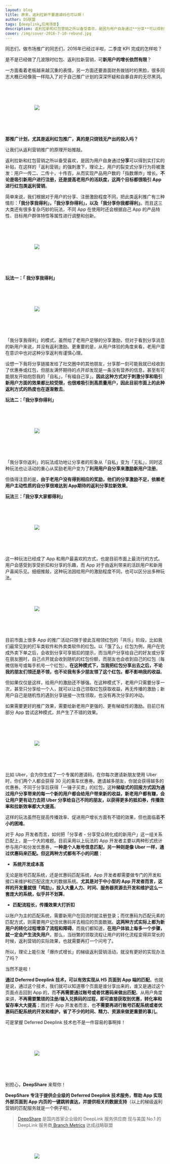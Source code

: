 ```yaml
---
layout: blog
title: 原来，返利拉新不要邀请码也可以啊！
author: DS联盟
tags: [deeplink,应用场景]
description: 返利拉新和红包营销之所以备受喜欢，是因为用户自身通过**分享**可以得到实打实的补贴，在这样的「返利营销」的强刺激下，理论上，用户的裂变式分享行为将被激发：用户一传二、二传十，十传百，从而实现产品用户数的「指数爆炸」增长。**不论是吸引新用户进行注册，还是提高老用戶的活跃度，这两个目标都很吸引 App 进行红包类返利营销**。
cover: /img/cover-2016-7-10-rebund.jpg
---
```


同志们，做市场推广的同志们，2016年已经过半啦，二季度 KPI 完成的怎样啦？

是不是已经做了几波限时红包、返利拉新营销，可**新用户的增长依然有限**？

一方面看着老板越来越沉重的表情，另一方面还要直面财务拨钱时的黑脸，很多同志大概已经像我一样陷入了对于自己推广计划的深深怀疑和自暴自弃的无尽黑洞。

<div style="text-align:center;width:100%;margin:5rem 0;">  
    <img src="https://ds-static.fds.so/image/blog/rebund-001.jpg" style="max-width:80%;min-width:320px"/>
</div>

**那推广计划，尤其是返利红包推广，真的是只烧钱无产出的投入吗？**

让我们从返利营销推广的原理开始推敲。

返利拉新和红包营销之所以备受喜欢，是因为用户自身通过**分享**可以得到实打实的补贴，在这样的「返利营销」的强刺激下，理论上，用户的裂变式分享行为将被激发：用户一传二、二传十，十传百，从而实现产品用户数的「指数爆炸」增长。**不论是吸引新用户进行注册，还是提高老用戶的活跃度，这两个目标都很吸引 App 进行红包类返利营销**。

简单来说，我们根据对于用户的分享、注册激励程度不同，把此类返利推广有三种情形：**「我分享我得利」，「我分享你得利」，以及「我分享你我都得利」**。而且这三大类还有很多复杂巧妙的玩法，不同 App 在使用时还会根据自己 App 的产品特性、目标用户群体特性等属性进行调整和创新。

<div style="text-align:center;width:100%;margin:5rem 0;">  
    <img src="https://ds-static.fds.so/image/blog/rebund-002.jpg" style="max-width:80%;min-width:320px"/>
</div>

**玩法一：「 我分享我得利」**

<div style="text-align:center;width:100%;margin:5rem 0;">  
    <img src="https://ds-static.fds.so/image/blog/rebund-003.jpg" style="max-width:80%;min-width:320px"/>
</div>

「我分享我得利」的模式，虽然给了老用户足够的分享激励，但对于看到分享消息的新用户来说，并没有返利激励。更重要的是，从用户体验的角度来看，老用户潜在意识中也对这种分享返利有谨慎心理。

设想一下我将分享链接发给了社交圈中的其他朋友，分享那一刻可能我就已经收到了优惠券或红包，但朋友满怀期待的点开却发现是一条没有营养的信息，甚至有可能朋友开始抱怨我的「自私」，「有福自己享」。**因此这种方式对于刺激分享和吸引新用户方面的效果都比较受限，也很难吸引到高质量用户，因此目前市面上的此种返利方式的热度也在逐渐散去**。

**玩法二：「我分享你得利」**

<div style="text-align:center;width:100%;margin:5rem 0;">  
    <img src="https://ds-static.fds.so/image/blog/rebund-004.png" style="max-width:80%;min-width:320px"/>
</div>

「我分享你返利」的玩法成功地让分享者的形象从「自私」变为「无私」，同时这种玩法也让活动的重心从奖励老用户变为了**利用用户自分享来激励新用户注册**。

但值得注意的是，**由于老用户没有得到相应的奖励，他们的分享激励不足，依赖老用户主动性质的自分享很难达到 App期待的返利分享拉新效果**。

**玩法三：「我分享大家都得利」**

<div style="text-align:center;width:100%;margin:5rem 0;">  
    <img src="https://ds-static.fds.so/image/blog/rebund-005.jpg" style="max-width:80%;min-width:320px"/>
</div>

这一种玩法已经成了 App 和用户最喜欢的方式，也是目前市面上最流行的方式。用户会感受到享受折扣和分享的乐趣，而 App 对于由返利带来的活跃用户和新用户喜闻乐见。细细推敲，这种玩法因给用户的激励程度不同，也可以区分出多种玩法。

<div style="text-align:center;width:100%;margin:5rem 0;">  
    <img src="https://ds-static.fds.so/image/blog/rebund-006.jpg" style="max-width:80%;min-width:320px"/>
</div>

目前市面上很多 App 的推广活动只限于彼此互相领红包的「共乐」阶段，比如我们最常见到的打车类软件和外卖类软件的红包。以「饿了么」红包为例，用户在完成外卖下单之后，会收到分享可享抵扣的提示，而当用户分享给自己的好友或分享在朋友圈时，自己点开就会收到随机的红包份额，而朋友也会收到自己的红包（每微信账号或每手机号一个红包）。**在这种模式下，当我把红包分享出去之后，不论我的朋友们领还是不领，也不论我有多少朋友领了这个红包，都不影响我的收益**。

但如果仅仅是这样，给用户的激励还不够强。在这种模式下，老用户只需要分享一次，甚至只分享给一个人，就可以让自己领取红包获取收益，再无传播的激励；新用户自己是随机性的遇到分享链接一次性领取，也没有再次分享的冲动。

如果需要更好的推广效果，需要给新老用户更强的、更有梯级性的激励。目前已有部分 App 尝试这种模式，并产生了不错的效果。

<div style="text-align:center;width:100%;margin:5rem 0;">  
    <img src="https://ds-static.fds.so/image/blog/rebund-007.jpg" style="max-width:80%;min-width:320px"/>
</div>

比如 Uber，会为你生成了一个专属的邀请码，在你每次邀请新朋友使用 Uber 时，你们两个人都会获得 30 元的乘车优惠券。邀请越多朋友，你就会获得越多的优惠券。不同于分享后获得「一锤子买卖」的红包，这种**梯级式的回报方式因为通过用户分享带来的每一个新的用户都会给用户带来新的收益，新老用户都有赚，会让用户更有动力去把 Uber 分享给自己不同的朋友，以获得更多的抵扣券，传播效率和拉新效率都大大提高**。

这样的玩法虽然在提高传播效率、促进用户增长方面有不错的效果，但也面临着**不小的困难**。

对于 App  开发者而言，如何把「分享者 - 分享受众转化成的新用户」这一组关系匹配上，是一个大的难题。目前采用以上玩法的 App 开发者主要以两种形式统计参与用户和分发优惠券，**一种是个人账号信息匹配，另一种则是像 Uber 一样，通过优惠码来匹配。但这两种方式都有不小的问题**：

- **系统开发成本高**

无论是账号匹配系统，还是优惠码匹配系统，App 开发者都需要做专门的开发和接口来维护和匹配这庞大的数据系统。**尤其是对于中小型的 App 开发者而言，这样的开发量就很「鸡肋」，投入大量人力、时间、服务器资源去开发和维护这么一套庞大的系统，似乎并不划算**。

- **匹配流程长，传播效果大打折扣**

以账户为主的匹配系统，需要新用户在回流时就注册登录；而优惠码为匹配元素的匹配方式，则需要用户记住优惠码并去相应的页面数据。**这两种方式实际上都为新用户的转化过程增添了流程和障碍**。而我们都知道，**在用户体验上每多一个步骤，就一定会产生流失用户**。那么，当纷繁的领取流程让用户的转化流程变得异常长的时候，返利营销的实际效果，也就需要再打一个问号了。

所以，理论上能引发「爆炸式增长」的梯级返利营销活动，就没有更好的实现办法了吗？
      
当然不是啦！

**通过 Deferred  Deeplink 技术，可以有效实现从 H5 页面到 App 端的匹配**。也就是说，通过这个技术，我们就可以知道哪个页面是谁分享出来的，谁又是通过这个页面点击回到 App 的，而**不再需要通过账号或者优惠码来做出匹配**。从用户角度来讲，**不再需要繁琐的注册/输入兑换码的过程，即可直接获取到优惠，转化率和留存率大大提高**；而对于 App 开发者而言，也**不需要再进行账号匹配系统或者优惠码匹配系统的开发和维护，省了不少的时间、精力、资源来做更重要的事儿**。

可是掌握 Deferred Deeplink 技术也不是一件容易的事啊摔！

<div style="text-align:center;width:100%;margin:5rem 0;">  
    <img src="https://ds-static.fds.so/image/blog/rebund-008.jpg" style="max-width:80%;min-width:320px"/>
</div>

别担心，**DeepShare** 来帮你！

**DeepShare 专注于提供企业级的 Deferred Deeplink 技术服务，帮助 App 实现外部页面到 App 内页的一键跳转直达，并提供相关的数据支持**（以上的梯级返利营销的匹配服务就是一个例子啦）。


>[DeepShare](http://mp.weixin.qq.com/s?__biz=MzIyMDE2NTQxNQ==&mid=402731198&idx=1&sn=2b8f4f3f86435dc86bf9dd8e1a632476&scene=21#wechat_redirect) 是国内首家企业级的 DeepLink 服务供应商
> 现与美国 No.1 的 DeepLink 服务商[ Branch Metrics](http://mp.weixin.qq.com/s?__biz=MzIyMDE2NTQxNQ==&mid=2650319851&idx=1&sn=fdd24f1e3942ac996896cd1c1e203d13&scene=21#wechat_redirect) 达成战略联盟

<div style="text-align:center;width:100%;margin:5rem 0;">  
    <img src="https://ds-static.fds.so/image/blog/dsgif800.gif" style="max-width:80%;min-width:320px"/>
</div>


